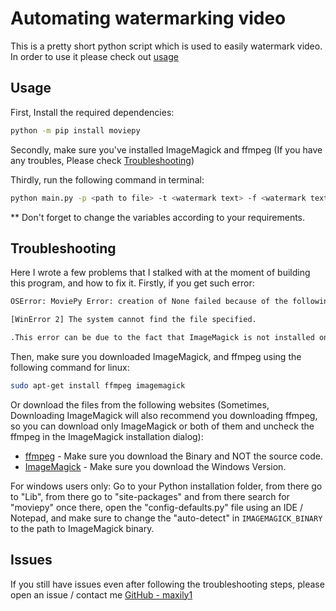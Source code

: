 # Automating watermarking video
This is a pretty short python script which is used to easily watermark video.
In order to use it please check out [usage](#usage)

## Usage
First, Install the required dependencies:
```sh
python -m pip install moviepy
```

Secondly, make sure you've installed ImageMagick and ffmpeg (If you have any troubles, Please check [Troubleshooting](#Troubleshooting))

Thirdly, run the following command in terminal:
```sh
python main.py -p <path to file> -t <watermark text> -f <watermark text font> -c <text color> -s <fontsize>
```
** Don't forget to change the variables according to your requirements.

## Troubleshooting
Here I wrote a few problems that I stalked with at the moment of building this program, and how to fix it.
Firstly, if you get such error:
```sh
OSError: MoviePy Error: creation of None failed because of the following error:

[WinError 2] The system cannot find the file specified.

.This error can be due to the fact that ImageMagick is not installed on your computer, or (for Windows users) that you didn't specify the path to the ImageMagick binary in file conf.py, or that the path you specified is incorrect
```
Then, make sure you downloaded ImageMagick, and ffmpeg using the following command for linux:
```sh
sudo apt-get install ffmpeg imagemagick
```
Or download the files from the following websites (Sometimes, Downloading ImageMagick will also recommend you downloading ffmpeg, so you can download only ImageMagick or both of them and uncheck the ffmpeg in the ImageMagick installation dialog):
* [ffmpeg](https://ffmpeg.org/download.html#build-windows) - Make sure you download the Binary and NOT the source code.
* [ImageMagick](https://imagemagick.org/script/download.php#windows) - Make sure you download the Windows Version.

For windows users only:
Go to your Python installation folder, from there go to "Lib", from there go to "site-packages" and from there search for "moviepy" once there, open the "config-defaults.py" file using an IDE / Notepad, and make sure to change the "auto-detect" in `IMAGEMAGICK_BINARY` to the path to ImageMagick binary.

## Issues
If you still have issues even after following the troubleshooting steps, please open an issue / contact me [GitHub - maxily1](https://github.com/maxily1)